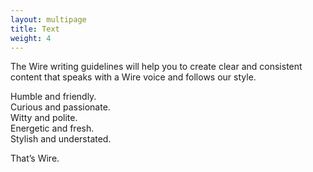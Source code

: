 ```yaml
---
layout: multipage
title: Text
weight: 4
---
```


The Wire writing guidelines will help you to create clear and consistent content that speaks with a Wire voice and follows our style.

Humble and friendly. <br>
Curious and passionate. <br>
Witty and polite. <br>
Energetic and fresh. <br>
Stylish and understated.

That’s Wire.